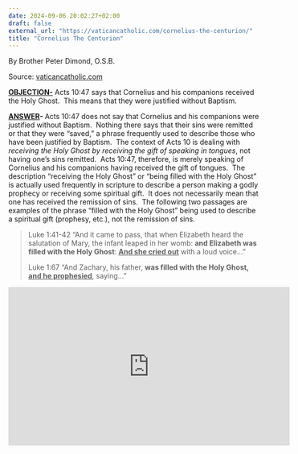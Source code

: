 ```yaml
---
date: 2024-09-06 20:02:27+02:00
draft: false
external_url: "https://vaticancatholic.com/cornelius-the-centurion/"
title: "Cornelius The Centurion"
---
```



By Brother Peter Dimond, O.S.B.

Source: [vaticancatholic.com](https://vaticancatholic.com/cornelius-the-centurion/)

<p><strong><u>OBJECTION-</u></strong> Acts 10:47 says that Cornelius and his companions received the Holy Ghost.&nbsp; This means that they were justified without Baptism.</p>

<p><strong><u>ANSWER</u></strong><strong>- </strong>Acts 10:47 does not say that Cornelius and his companions were justified without Baptism.&nbsp; Nothing there says that their sins were remitted or that they were “saved,” a phrase frequently used to describe those who have been justified by Baptism.&nbsp; The context of Acts 10 is dealing with <em>receiving the Holy Ghost by receiving the gift of speaking in tongues</em>, not having one’s sins remitted.&nbsp; Acts 10:47, therefore, is merely speaking of Cornelius and his companions having received the gift of tongues.&nbsp; The description “receiving the Holy Ghost” or “being filled with the Holy Ghost” is actually used frequently in scripture to describe a person making a godly prophecy or receiving some spiritual gift.&nbsp; It does not necessarily mean that one has received the remission of sins.&nbsp; The following two passages are examples of the phrase “filled with the Holy Ghost” being used to describe a spiritual gift (prophesy, etc.), not the remission of sins.</p>

<blockquote>
<p>Luke 1:41-42 “And it came to pass, that when Elizabeth heard the salutation of Mary, the infant leaped in her womb: <strong>and Elizabeth was filled with the Holy Ghost</strong>: <strong><u>And she cried out</u></strong> with a loud voice…”</p>
<p class="MsoHeader">Luke 1:67 “And Zachary, his father, <strong>was filled with the Holy Ghost, <u>and he prophesied</u></strong>, saying…”</p>
</blockquote>
<iframe src="https://www.youtube.com/embed/ztqdmCIGSDY?rel=0" title="YouTube video player" allow="accelerometer; autoplay; clipboard-write; encrypted-media; gyroscope; picture-in-picture" allowfullscreen="" width="560" height="315" frameborder="0"></iframe>
</div>
